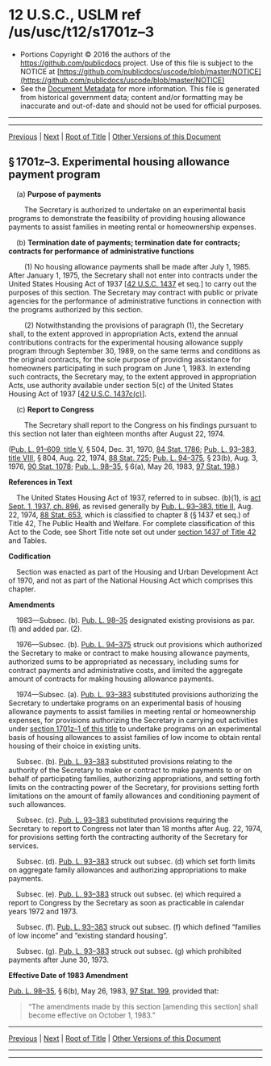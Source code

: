 ---
---

# 12 U.S.C., USLM ref /us/usc/t12/s1701z–3

* Portions Copyright © 2016 the authors of the https://github.com/publicdocs project.
  Use of this file is subject to the NOTICE at [https://github.com/publicdocs/uscode/blob/master/NOTICE](https://github.com/publicdocs/uscode/blob/master/NOTICE)
* See the [Document Metadata](././../../../..//README.md) for more information.
  This file is generated from historical government data; content and/or formatting may be inaccurate and out-of-date and should not be used for official purposes.

----------
----------

[Previous](./../../../..//us/usc/t12/ch13/m__us_usc_t12_s1701z–2.md) | [Next](./../../../..//us/usc/t12/ch13/m__us_usc_t12_s1701z–4.md) | [Root of Title](./../../../../) | [Other Versions of this Document](https://publicdocs.github.io/go/links?ns=uslm&ref=%2Fus%2Fusc%2Ft12%2Fs1701z%E2%80%933)

## § 1701z–3. Experimental housing allowance payment program

    (a) __Purpose of payments__ 

        The Secretary is authorized to undertake on an experimental basis programs to demonstrate the feasibility of providing housing allowance payments to assist families in meeting rental or homeownership expenses.

    (b) __Termination date of payments; termination date for contracts; contracts for performance of administrative functions__ 

        (1) No housing allowance payments shall be made after July 1, 1985. After January 1, 1975, the Secretary shall not enter into contracts under the United States Housing Act of 1937 \[[42 U.S.C. 1437][/us/usc/t42/s1437] et seq.\] to carry out the purposes of this section. The Secretary may contract with public or private agencies for the performance of administrative functions in connection with the programs authorized by this section.

        (2) Notwithstanding the provisions of paragraph (1), the Secretary shall, to the extent approved in appropriation Acts, extend the annual contributions contracts for the experimental housing allowance supply program through September 30, 1989, on the same terms and conditions as the original contracts, for the sole purpose of providing assistance for homeowners participating in such program on June 1, 1983. In extending such contracts, the Secretary may, to the extent approved in appropriation Acts, use authority available under section 5(c) of the United States Housing Act of 1937 \[[42 U.S.C. 1437c(c)][/us/usc/t42/s1437c/c]\].

    (c) __Report to Congress__ 

        The Secretary shall report to the Congress on his findings pursuant to this section not later than eighteen months after August 22, 1974.

([Pub. L. 91–609, title V][/us/pl/91/609/tV], § 504, Dec. 31, 1970, [84 Stat. 1786][/us/stat/84/1786]; [Pub. L. 93–383, title VIII][/us/pl/93/383/tVIII], § 804, Aug. 22, 1974, [88 Stat. 725][/us/stat/88/725]; [Pub. L. 94–375][/us/pl/94/375], § 23(b), Aug. 3, 1976, [90 Stat. 1078][/us/stat/90/1078]; [Pub. L. 98–35][/us/pl/98/35], § 6(a), May 26, 1983, [97 Stat. 198][/us/stat/97/198].)

 __References in Text__ 

    The United States Housing Act of 1937, referred to in subsec. (b)(1), is [act Sept. 1, 1937, ch. 896][/us/act/1937-09-01/ch896], as revised generally by [Pub. L. 93–383, title II][/us/pl/93/383/tII], Aug. 22, 1974, [88 Stat. 653][/us/stat/88/653], which is classified to chapter 8 (§ 1437 et seq.) of Title 42, The Public Health and Welfare. For complete classification of this Act to the Code, see Short Title note set out under [section 1437 of Title 42][/us/usc/t42/s1437] and Tables.

 __Codification__ 

    Section was enacted as part of the Housing and Urban Development Act of 1970, and not as part of the National Housing Act which comprises this chapter.

 __Amendments__ 

    1983—Subsec. (b). [Pub. L. 98–35][/us/pl/98/35] designated existing provisions as par. (1) and added par. (2).

    1976—Subsec. (b). [Pub. L. 94–375][/us/pl/94/375] struck out provisions which authorized the Secretary to make or contract to make housing allowance payments, authorized sums to be appropriated as necessary, including sums for contract payments and administrative costs, and limited the aggregate amount of contracts for making housing allowance payments.

    1974—Subsec. (a). [Pub. L. 93–383][/us/pl/93/383] substituted provisions authorizing the Secretary to undertake programs on an experimental basis of housing allowance payments to assist families in meeting rental or homeownership expenses, for provisions authorizing the Secretary in carrying out activities under [section 1701z–1 of this title][/us/usc/t12/s1701z–1] to undertake programs on an experimental basis of housing allowances to assist families of low income to obtain rental housing of their choice in existing units.

    Subsec. (b). [Pub. L. 93–383][/us/pl/93/383] substituted provisions relating to the authority of the Secretary to make or contract to make payments to or on behalf of participating families, authorizing appropriations, and setting forth limits on the contracting power of the Secretary, for provisions setting forth limitations on the amount of family allowances and conditioning payment of such allowances.

    Subsec. (c). [Pub. L. 93–383][/us/pl/93/383] substituted provisions requiring the Secretary to report to Congress not later than 18 months after Aug. 22, 1974, for provisions setting forth the contracting authority of the Secretary for services.

    Subsec. (d). [Pub. L. 93–383][/us/pl/93/383] struck out subsec. (d) which set forth limits on aggregate family allowances and authorizing appropriations to make payments.

    Subsec. (e). [Pub. L. 93–383][/us/pl/93/383] struck out subsec. (e) which required a report to Congress by the Secretary as soon as practicable in calendar years 1972 and 1973.

    Subsec. (f). [Pub. L. 93–383][/us/pl/93/383] struck out subsec. (f) which defined “families of low income” and “existing standard housing”.

    Subsec. (g). [Pub. L. 93–383][/us/pl/93/383] struck out subsec. (g) which prohibited payments after June 30, 1973.

 __Effective Date of 1983 Amendment__ 

[Pub. L. 98–35][/us/pl/98/35], § 6(b), May 26, 1983, [97 Stat. 199][/us/stat/97/199], provided that: 

> “The amendments made by this section \[amending this section\] shall become effective on October 1, 1983.”

----------

[Previous](./../../../..//us/usc/t12/ch13/m__us_usc_t12_s1701z–2.md) | [Next](./../../../..//us/usc/t12/ch13/m__us_usc_t12_s1701z–4.md) | [Root of Title](./../../../../) | [Other Versions of this Document](https://publicdocs.github.io/go/links?ns=uslm&ref=%2Fus%2Fusc%2Ft12%2Fs1701z%E2%80%933)

----------
----------

[/us/usc/t42/s1437]: https://publicdocs.github.io/go/links?ns=uslm&ref=%2Fus%2Fusc%2Ft42%2Fs1437
[/us/usc/t42/s1437c/c]: https://publicdocs.github.io/go/links?ns=uslm&ref=%2Fus%2Fusc%2Ft42%2Fs1437c%2Fc
[/us/pl/91/609/tV]: https://publicdocs.github.io/go/links?ns=uslm&ref=%2Fus%2Fpl%2F91%2F609%2FtV
[/us/stat/84/1786]: https://publicdocs.github.io/go/links?ns=uslm&ref=%2Fus%2Fstat%2F84%2F1786
[/us/pl/93/383/tVIII]: https://publicdocs.github.io/go/links?ns=uslm&ref=%2Fus%2Fpl%2F93%2F383%2FtVIII
[/us/stat/88/725]: https://publicdocs.github.io/go/links?ns=uslm&ref=%2Fus%2Fstat%2F88%2F725
[/us/pl/94/375]: https://publicdocs.github.io/go/links?ns=uslm&ref=%2Fus%2Fpl%2F94%2F375
[/us/stat/90/1078]: https://publicdocs.github.io/go/links?ns=uslm&ref=%2Fus%2Fstat%2F90%2F1078
[/us/pl/98/35]: https://publicdocs.github.io/go/links?ns=uslm&ref=%2Fus%2Fpl%2F98%2F35
[/us/stat/97/198]: https://publicdocs.github.io/go/links?ns=uslm&ref=%2Fus%2Fstat%2F97%2F198
[/us/act/1937-09-01/ch896]: https://publicdocs.github.io/go/links?ns=uslm&ref=%2Fus%2Fact%2F1937-09-01%2Fch896
[/us/pl/93/383/tII]: https://publicdocs.github.io/go/links?ns=uslm&ref=%2Fus%2Fpl%2F93%2F383%2FtII
[/us/stat/88/653]: https://publicdocs.github.io/go/links?ns=uslm&ref=%2Fus%2Fstat%2F88%2F653
[/us/usc/t42/s1437]: https://publicdocs.github.io/go/links?ns=uslm&ref=%2Fus%2Fusc%2Ft42%2Fs1437
[/us/pl/98/35]: https://publicdocs.github.io/go/links?ns=uslm&ref=%2Fus%2Fpl%2F98%2F35
[/us/pl/94/375]: https://publicdocs.github.io/go/links?ns=uslm&ref=%2Fus%2Fpl%2F94%2F375
[/us/pl/93/383]: https://publicdocs.github.io/go/links?ns=uslm&ref=%2Fus%2Fpl%2F93%2F383
[/us/usc/t12/s1701z–1]: https://publicdocs.github.io/go/links?ns=uslm&ref=%2Fus%2Fusc%2Ft12%2Fs1701z%E2%80%931
[/us/pl/93/383]: https://publicdocs.github.io/go/links?ns=uslm&ref=%2Fus%2Fpl%2F93%2F383
[/us/pl/93/383]: https://publicdocs.github.io/go/links?ns=uslm&ref=%2Fus%2Fpl%2F93%2F383
[/us/pl/93/383]: https://publicdocs.github.io/go/links?ns=uslm&ref=%2Fus%2Fpl%2F93%2F383
[/us/pl/93/383]: https://publicdocs.github.io/go/links?ns=uslm&ref=%2Fus%2Fpl%2F93%2F383
[/us/pl/93/383]: https://publicdocs.github.io/go/links?ns=uslm&ref=%2Fus%2Fpl%2F93%2F383
[/us/pl/93/383]: https://publicdocs.github.io/go/links?ns=uslm&ref=%2Fus%2Fpl%2F93%2F383
[/us/pl/98/35]: https://publicdocs.github.io/go/links?ns=uslm&ref=%2Fus%2Fpl%2F98%2F35
[/us/stat/97/199]: https://publicdocs.github.io/go/links?ns=uslm&ref=%2Fus%2Fstat%2F97%2F199


